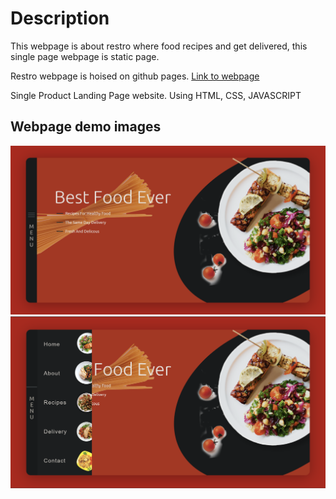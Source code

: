 
# Description
This webpage is about restro where food recipes and get delivered, this single page webpage is static page.

Restro webpage is hoised on github pages. [Link to webpage](https://shidhishiva.github.io/Landing_page1/)

Single Product Landing Page website. Using HTML, CSS, JAVASCRIPT

## Webpage demo images 
![images](images/sample.png)
![images](images/sample1.png)



